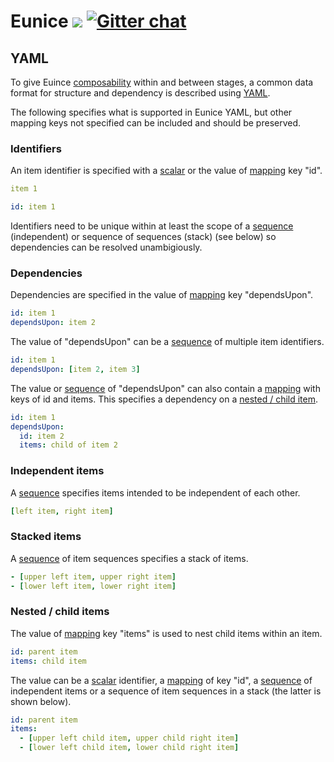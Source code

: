 # Eunice ![](https://raw.githubusercontent.com/DevSnicket/eunice-renderer/master/getSvgElementForYaml/createArrows/testcase.svg?sanitize=true) [![Gitter chat](https://badges.gitter.im/devsnicket-eunice/gitter.png)](https://gitter.im/devsnicket-eunice)

## YAML

To give Euince [composability](https://en.wikipedia.org/wiki/Composability) within and between stages, a common data format for structure and dependency is described using [YAML](https://yaml.org/).

The following specifies what is supported in Eunice YAML, but other mapping keys not specified can be included and should be preserved.

### Identifiers
An item identifier is specified with a [scalar](https://yaml.org/spec/1.2/spec.html#id2760844) or the value of [mapping](https://yaml.org/spec/1.2/spec.html#id2759963) key "id".
``` YAML
item 1
```
``` YAML
id: item 1
```
Identifiers need to be unique within at least the scope of a [sequence](https://yaml.org/spec/1.2/spec.html#id2759963) (independent) or sequence of sequences (stack) (see below) so dependencies can be resolved unambigiously.
### Dependencies
Dependencies are specified in the value of [mapping](https://yaml.org/spec/1.2/spec.html#id2759963) key "dependsUpon".
``` YAML
id: item 1
dependsUpon: item 2
```
The value of "dependsUpon" can be a [sequence](https://yaml.org/spec/1.2/spec.html#id2759963) of multiple item identifiers.
``` YAML
id: item 1
dependsUpon: [item 2, item 3]
```
The value or [sequence](https://yaml.org/spec/1.2/spec.html#id2759963) of "dependsUpon" can also contain a [mapping](https://yaml.org/spec/1.2/spec.html#id2759963) with keys of id and items. This specifies a dependency on a [nested / child item](#nested--child-items).
``` YAML
id: item 1
dependsUpon:
  id: item 2
  items: child of item 2
```
### Independent items
A [sequence](https://yaml.org/spec/1.2/spec.html#id2759963) specifies items intended to be independent of each other.
``` YAML
[left item, right item]
```
### Stacked items
A [sequence](https://yaml.org/spec/1.2/spec.html#id2759963) of item sequences specifies a stack of items.
``` YAML
- [upper left item, upper right item]
- [lower left item, lower right item]
```
### Nested / child items
The value of [mapping](https://yaml.org/spec/1.2/spec.html#id2759963) key "items" is used to nest child items within an item.
``` YAML
id: parent item
items: child item
```
The value can be a [scalar](https://yaml.org/spec/1.2/spec.html#id2760844) identifier, a [mapping](https://yaml.org/spec/1.2/spec.html#id2759963) of key "id", a [sequence](https://yaml.org/spec/1.2/spec.html#id2759963) of independent items or a sequence of item sequences in a stack (the latter is shown below).
``` YAML
id: parent item
items:
  - [upper left child item, upper child right item]
  - [lower left child item, lower child right item]
```
